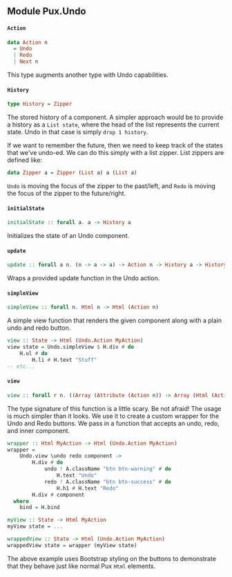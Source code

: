 ## Module Pux.Undo

#### `Action`

``` purescript
data Action n
  = Undo
  | Redo
  | Next n
```

This type augments another type with Undo capabilities.

#### `History`

``` purescript
type History = Zipper
```

The stored history of a component. A simpler approach would be to provide
a history as a `List state`, where the head of the list represents the 
current state. Undo in that case is simply `drop 1 history`. 

If we want to remember the future, then we need to keep track of the
states that we've undo-ed. We can do this simply with a list zipper. List
zippers are defined like:

```purescript
data Zipper a = Zipper (List a) a (List a)
```

`Undo` is moving the focus of the zipper to the past/left, and `Redo` is
moving the focus of the zipper to the future/right.

#### `initialState`

``` purescript
initialState :: forall a. a -> History a
```

Initializes the state of an Undo component.

#### `update`

``` purescript
update :: forall a n. (n -> a -> a) -> Action n -> History a -> History a
```

Wraps a provided update function in the Undo action.

#### `simpleView`

``` purescript
simpleView :: forall n. Html n -> Html (Action n)
```

A simple view function that renders the given component along with a plain
undo and redo button.

```purescript
view :: State -> Html (Undo.Action MyAction)
view state = Undo.simpleView $ H.div # do
    H.ul # do
        H.li # H.text "Stuff"
-- etc...
```

#### `view`

``` purescript
view :: forall r n. ((Array (Attribute (Action n)) -> Array (Html (Action n)) -> Html (Action n)) -> (Array (Attribute (Action n)) -> Array (Html (Action n)) -> Html (Action n)) -> Html (Action n) -> r) -> Html n -> r
```

The type signature of this function is a little scary. Be not afraid! The
usage is much simpler than it looks. We use it to create a custom wrapper
for the Undo and Redo buttons. We pass in a function that accepts an undo,
redo, and inner component.

```purescript
wrapper :: Html MyAction -> Html (Undo.Action MyAction)
wrapper = 
    Undo.view \undo redo component ->
        H.div # do
            undo ! A.className "btn btn-warning" # do
                H.text "Undo"
            redo ! A.className "btn btn-success" # do
                H.h1 # H.text "Redo"
        H.div # component 
  where
    bind = H.bind

myView :: State -> Html MyAction
myView state = ...

wrappedView :: State -> Html (Undo.Action MyAction)
wrappedView state = wrapper (myView state)
```

The above example uses Bootstrap styling on the buttons to demonstrate
that they behave just like normal Pux `Html` elements.


